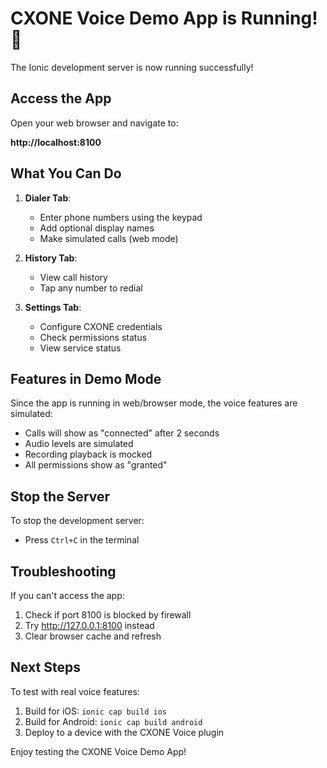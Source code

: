 # CXONE Voice Demo App is Running! 🎉

The Ionic development server is now running successfully!

## Access the App

Open your web browser and navigate to:

**http://localhost:8100**

## What You Can Do

1. **Dialer Tab**: 
   - Enter phone numbers using the keypad
   - Add optional display names
   - Make simulated calls (web mode)

2. **History Tab**: 
   - View call history
   - Tap any number to redial

3. **Settings Tab**: 
   - Configure CXONE credentials
   - Check permissions status
   - View service status

## Features in Demo Mode

Since the app is running in web/browser mode, the voice features are simulated:
- Calls will show as "connected" after 2 seconds
- Audio levels are simulated
- Recording playback is mocked
- All permissions show as "granted"

## Stop the Server

To stop the development server:
- Press `Ctrl+C` in the terminal

## Troubleshooting

If you can't access the app:
1. Check if port 8100 is blocked by firewall
2. Try http://127.0.0.1:8100 instead
3. Clear browser cache and refresh

## Next Steps

To test with real voice features:
1. Build for iOS: `ionic cap build ios`
2. Build for Android: `ionic cap build android`
3. Deploy to a device with the CXONE Voice plugin

Enjoy testing the CXONE Voice Demo App!